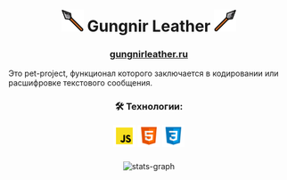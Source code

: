 <div align="center">

# <img src="images/gh-icons/left-spear.png" height="40"> Gungnir Leather <img src="images/gh-icons/right-spear.png" height="40">

</div>

<div align="center">
  
### [gungnirleather.ru](https://www.gungnirleather.ru/) 

</div>


Это pet-project, функционал которого заключается в кодировании или расшифровке текстового сообщения.


<div align="center">

<h3>🛠 Технологии:</h3>

</div>

<div align="center">

<img src="images/gh-icons/js.png" height="40" alt="javascript">
<img src="images/gh-icons/html.png" height="40" alt="html">
<img src="images/gh-icons/css.png" height="40" alt="css">

</div>

###

<div align="center">
  <img src="https://github-readme-stats.vercel.app/api/top-langs/?username=alexxxwhiteee&layout=donut&exclude_repo=faceit-extension,codingmessage" height="180" alt="stats-graph"/>
</div>